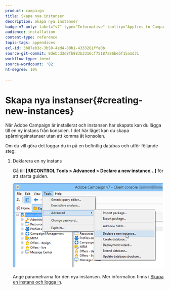 ```yaml
---
product: campaign
title: Skapa nya instanser
description: Skapa nya instanser
badge-v7-only: label="v7" type="Informative" tooltip="Applies to Campaign Classic v7 only"
audience: installation
content-type: reference
topic-tags: appendices
exl-id: 3b87eb3c-3b50-4ed4-80b1-4333261ffe0b
source-git-commit: 8debcd3d8fb883b3316cf75187a86bebf15a1d31
workflow-type: tm+mt
source-wordcount: '82'
ht-degree: 10%

---
```


# Skapa nya instanser{#creating-new-instances}



När Adobe Campaign är installerat och instansen har skapats kan du lägga till en ny instans från konsolen. I det här läget kan du skapa spårningsinstanser utan att komma åt konsolen.

Om du vill göra det loggar du in på en befintlig databas och utför följande steg:

1. Deklarera en ny instans

   Gå till **[!UICONTROL Tools > Advanced > Declare a new instance...]** för att starta guiden.

   ![](assets/s_ncs_install_declare_instance_menu.png)

   Ange parametrarna för den nya instansen. Mer information finns i [Skapa en instans och logga in](../../installation/using/creating-an-instance-and-logging-on.md).
